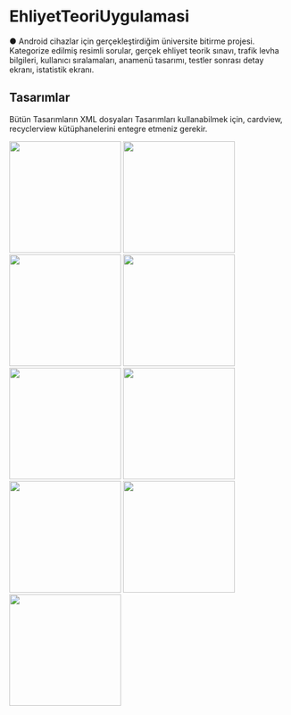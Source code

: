 # EhliyetTeoriUygulamasi
●	Android cihazlar için gerçekleştirdiğim üniversite bitirme projesi. Kategorize edilmiş resimli sorular, gerçek ehliyet teorik sınavı, trafik levha bilgileri, kullanıcı sıralamaları, anamenü tasarımı, testler sonrası detay ekranı, istatistik ekranı.

## Tasarımlar
Bütün Tasarımların XML dosyaları
Tasarımları kullanabilmek için, cardview, recyclerview kütüphanelerini entegre etmeniz gerekir.

<img src="https://user-images.githubusercontent.com/23018621/51313584-f91a2900-1a5e-11e9-8786-03d38074aea5.png" width=200>
<img src="https://user-images.githubusercontent.com/23018621/51313585-f91a2900-1a5e-11e9-9eca-1edb93f2ebef.png" width=200>
<img src="https://user-images.githubusercontent.com/23018621/51313586-f9b2bf80-1a5e-11e9-9640-f13bc9a7565b.png" width=200>
<img src="https://user-images.githubusercontent.com/23018621/51313587-fa4b5600-1a5e-11e9-8444-57c20eb2dade.png" width=200>
<img src="https://user-images.githubusercontent.com/23018621/51313583-f91a2900-1a5e-11e9-8415-a792de8b022d.png" width=200>
<img src="https://user-images.githubusercontent.com/23018621/51314563-194ae780-1a61-11e9-9411-280e7998d0ce.png" width=200>
<img src="https://user-images.githubusercontent.com/23018621/51314565-19e37e00-1a61-11e9-97db-a0a8d1a51d56.png" width=200>
<img src="https://user-images.githubusercontent.com/23018621/51314564-19e37e00-1a61-11e9-9398-8118516f4bac.png" width=200>
<img src="https://user-images.githubusercontent.com/23018621/51314568-19e37e00-1a61-11e9-9ce9-cb1df718d732.png" width=200>


